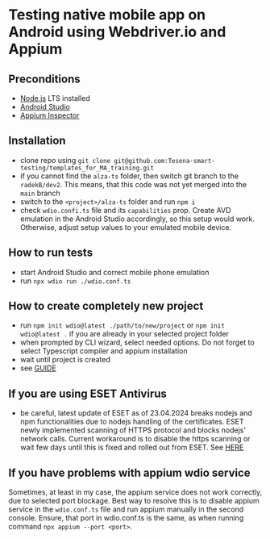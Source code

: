 # Testing native mobile app on Android using Webdriver.io and Appium

## Preconditions

- [Node.js](https://nodejs.org) LTS installed
- [Android Studio](https://developer.android.com/studio)
- [Appium Inspector](https://github.com/appium/appium-inspector)

## Installation

- clone repo using `git clone git@github.com:Tesena-smart-testing/templates_for_MA_training.git`
- if you cannot find the `alza-ts` folder, then switch git branch to the `radekB/dev2`. This means, that this code was not yet merged into the `main` branch
- switch to the `<project>/alza-ts` folder and run `npm i`
- check `wdio.confi.ts` file and its `capabilities` prop. Create AVD emulation in the Android Studio accordingly, so this setup would work. Otherwise, adjust setup values to your emulated mobile device.

## How to run tests

- start Android Studio and correct mobile phone emulation
- run `npx wdio run ./wdio.conf.ts`

## How to create completely new project

- run `npm init wdio@latest ./path/to/new/project` or `npm init wdio@latest .` if you are already in your selected project folder
- when prompted by CLI wizard, select needed options. Do not forget to select Typescript compiler and appium installation
- wait until project is created
- see [GUIDE](https://webdriver.io/docs/gettingstarted#initiate-a-webdriverio-setup)

## If you are using ESET Antivirus

- be careful, latest update of ESET as of 23.04.2024 breaks nodejs and npm functionalities due to nodejs handling of the certificates. ESET newly implemented scanning of HTTPS protocol and blocks nodejs' network calls. Current workaround is to disable the https scanning or wait few days until this is fixed and rolled out from ESET. See [HERE](https://forum.eset.com/topic/40702-eset-ssl-protection-produces-an-invalid-certificate-chain-for-nodejs-apps/page/2/)

## If you have problems with appium wdio service

Sometimes, at least in my case, the appium service does not work correctly, due to selected port blockage. Best way to resolve this is to disable appium service in the `wdio.conf.ts` file and run appium manually in the second console. Ensure, that port in wdio.conf.ts is the same, as when running command `npx appium --port <port>`.
